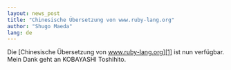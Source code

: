 ```yaml
---
layout: news_post
title: "Chinesische Übersetzung von www.ruby-lang.org"
author: "Shugo Maeda"
lang: de
---
```


Die [Chinesische Übersetzung von www.ruby-lang.org][1] ist nun
verfügbar. Mein Dank geht an KOBAYASHI Toshihito.



[1]: http://rubycn.ce-lab.net/
